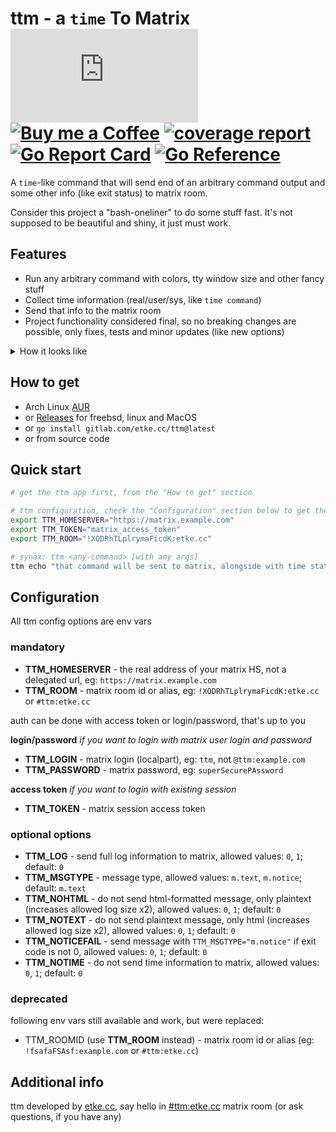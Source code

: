 # ttm - a `time` To Matrix [![Matrix](https://img.shields.io/matrix/ttm:etke.cc?logo=matrix&server_fqdn=matrix.org&style=for-the-badge)](https://matrix.to/#/#ttm:etke.cc) [![Buy me a Coffee](https://shields.io/badge/donate-buy%20me%20a%20coffee-green?logo=buy-me-a-coffee&style=for-the-badge)](https://buymeacoffee.com/etkecc) [![coverage report](https://gitlab.com/etke.cc/ttm/badges/main/coverage.svg)](https://gitlab.com/etke.cc/ttm/-/commits/main) [![Go Report Card](https://goreportcard.com/badge/gitlab.com/etke.cc/ttm)](https://goreportcard.com/report/gitlab.com/etke.cc/ttm) [![Go Reference](https://pkg.go.dev/badge/gitlab.com/etke.cc/ttm.svg)](https://pkg.go.dev/gitlab.com/etke.cc/ttm)

A `time`-like command that will send end of an arbitrary command output and some other info (like exit status) to matrix room.

Consider this project a "bash-oneliner" to do some stuff fast. It's not supposed to be beautiful and shiny, it just must work.

## Features

* Run any arbitrary command with colors, tty window size and other fancy stuff
* Collect time information (real/user/sys, like `time command`)
* Send that info to the matrix room
* Project functionality considered final, so no breaking changes are possible, only fixes, tests and minor updates (like new options)

<details>
<summary>How it looks like</summary>

### you run command in terminal...

```bash
$ ttm ansible-playbook --with args
# ... scroll-scroll-scroll
PLAY RECAP *****************************************************************************************************************************
gitlab.com                    : ok=33   changed=0    unreachable=0    failed=0    skipped=147  rescued=0    ignored=0


real	15.166239745s
user	10.330419s
sys		2.213327s
```

### ...and get fancy html-formated message in matrix

**ttm report**

```bash
ansible-playbook --with args
```

```bash
# end of log (if configured)
PLAY RECAP *****************************************************************************************************************************
gitlab.com                    : ok=33   changed=0    unreachable=0    failed=0    skipped=147  rescued=0    ignored=0
```

```bash
real	15.166239745s
user	10.330419s
sys		2.213327s
```

Exit code: `0`

</details>

## How to get

* Arch Linux [AUR](https://aur.archlinux.org/packages/time-to-matrix-git/)
* or [Releases](https://gitlab.com/etke.cc/ttm/-/releases) for freebsd, linux and MacOS
* or `go install gitlab.com/etke.cc/ttm@latest`
* or from source code

## Quick start

```bash
# get the ttm app first, from the "How to get" section

# ttm configuration, check the "Configuration" section below to get the full (pretty impressive) list of available options
export TTM_HOMESERVER="https://matrix.example.com"
export TTM_TOKEN="matrix_access_token"
export TTM_ROOM="!XODRhTLplrymaFicdK:etke.cc"

# synax: ttm <any-command> [with any args]
ttm echo "that command will be sent to matrix, alongside with time stats, exit code and neat html formatting"
```

## Configuration

All ttm config options are env vars

### mandatory

* **TTM_HOMESERVER** - the real address of your matrix HS, not a delegated url, eg: `https://matrix.example.com`
* **TTM_ROOM** - matrix room id or alias, eg: `!XODRhTLplrymaFicdK:etke.cc` or `#ttm:etke.cc`

auth can be done with access token or login/password, that's up to you

**login/password** _if you want to login with matrix user login and password_

* **TTM_LOGIN** - matrix login (localpart), eg: `ttm`, not `@ttm:example.com`
* **TTM_PASSWORD** - matrix password, eg: `superSecurePAssword`

**access token** _if you want to login with existing session_

* **TTM_TOKEN** - matrix session access token

### optional options

* **TTM_LOG** - send full log information to matrix, allowed values: `0`, `1`; default: `0`
* **TTM_MSGTYPE** - message type, allowed values: `m.text`, `m.notice`; default: `m.text`
* **TTM_NOHTML** - do not send html-formatted message, only plaintext (increases allowed log size x2), allowed values: `0`, `1`; default: `0`
* **TTM_NOTEXT** - do not send plaintext message, only html (increases allowed log size x2), allowed values: `0`, `1`; default: `0`
* **TTM_NOTICEFAIL** - send message with `TTM_MSGTYPE="m.notice"` if exit code is not 0, allowed values: `0`, `1`; default: `0`
* **TTM_NOTIME** - do not send time information to matrix, allowed values: `0`, `1`; default: `0`

### deprecated

following env vars still available and work, but were replaced:

* TTM_ROOMID (use **TTM_ROOM** instead) - matrix room id or alias (eg: `!fsafaFSAsf:example.com` or `#ttm:etke.cc`)

## Additional info

ttm developed by [etke.cc](https://etke.cc), say hello in [#ttm:etke.cc](https://matrix.to/#/#ttm:etke.cc) matrix room (or ask questions, if you have any)
